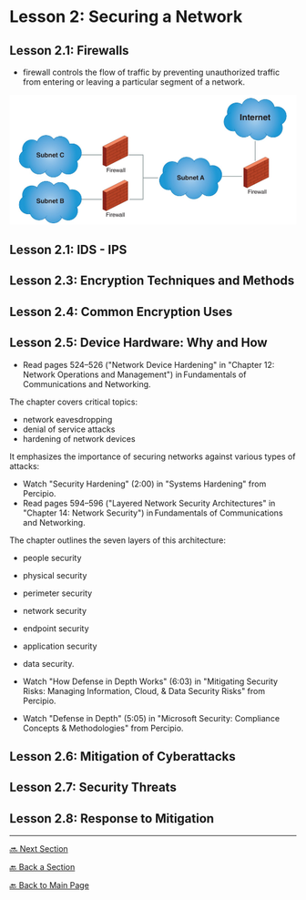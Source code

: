 # Lesson 2: Securing a Network

## Lesson 2.1: Firewalls

* firewall controls the flow of traffic by preventing unauthorized traffic from entering or leaving a particular segment of a network.

![firewall](../imgs/firewall-screenshot-2025-05-26.png)

## Lesson 2.1: IDS - IPS

## Lesson 2.3: Encryption Techniques and Methods

## Lesson 2.4: Common Encryption Uses

## Lesson 2.5: Device Hardware: Why and How

* Read pages 524–526 ("Network Device Hardening" in "Chapter 12: Network Operations and Management") in Fundamentals of Communications and Networking.

 The chapter covers critical topics:

* network eavesdropping
* denial of service attacks
* hardening of network devices
 
It emphasizes the importance of securing networks against various types of attacks:

* Watch "Security Hardening" (2:00) in "Systems Hardening" from Percipio.
* Read pages 594–596 ("Layered Network Security Architectures" in "Chapter 14: Network Security") in Fundamentals of Communications and Networking.

The chapter outlines the seven layers of this architecture:

* people security
* physical security
* perimeter security
* network security
* endpoint security
* application security
* data security.

* Watch "How Defense in Depth Works" (6:03) in "Mitigating Security Risks: Managing Information, Cloud, & Data Security Risks" from Percipio.
* Watch "Defense in Depth" (5:05) in "Microsoft Security: Compliance Concepts & Methodologies" from Percipio.


## Lesson 2.6: Mitigation of Cyberattacks

## Lesson 2.7: Security Threats

## Lesson 2.8: Response to Mitigation

---

[🔜 Next Section](./S3-LESSON3.md)

[🔙 Back a Section](./S3-LESSON1.md)

[🔙 Back to Main Page](../../README.md)

